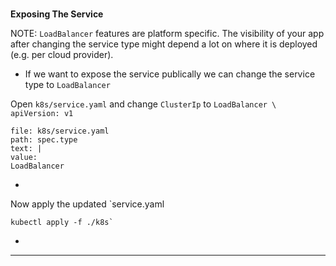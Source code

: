 
### 
**Exposing The Service**

NOTE: `LoadBalancer` features are platform specific. The visibility of your app after changing the service type might depend a lot on where it is deployed (e.g. per cloud provider).


*   If we want to expose the service publically we can change the service type to `LoadBalancer`

Open `k8s/service.yaml` and change `ClusterIp` to `LoadBalancer \
apiVersion: v1`


```editor:insert-value-into-yaml
file: k8s/service.yaml
path: spec.type
text: |
value:
LoadBalancer
```


*   

Now apply the updated `service.yaml 
```execute-1
kubectl apply -f ./k8s`
```


*   



---


